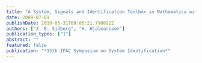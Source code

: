 ```yaml
---
title: "A System, Signals and Identification Toolbox in Mathematica with Symbolic Capabilities"
date: 2009-07-01
publishDate: 2019-05-31T08:05:21.798022Z
authors: ["J. E. Sjöberg", "H. Hjalmarsson"]
publication_types: ["1"]
abstract: ""
featured: false
publication: "*15th IFAC Symposium on System Identification*"
---
```


